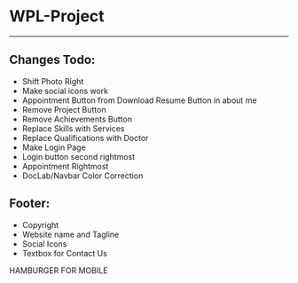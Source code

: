 # WPL-Project
***
## Changes Todo:

* Shift Photo Right
* Make social icons work
* Appointment Button from Download Resume Button in about me
* Remove Project Button
* Remove Achievements Button
* Replace Skills with Services
* Replace Qualifications with Doctor
* Make Login Page
* Login button second rightmost
* Appointment Rightmost
* DocLab/Navbar Color Correction

## Footer:
* Copyright
* Website name and Tagline
* Social Icons
* Textbox for Contact Us

HAMBURGER FOR MOBILE
